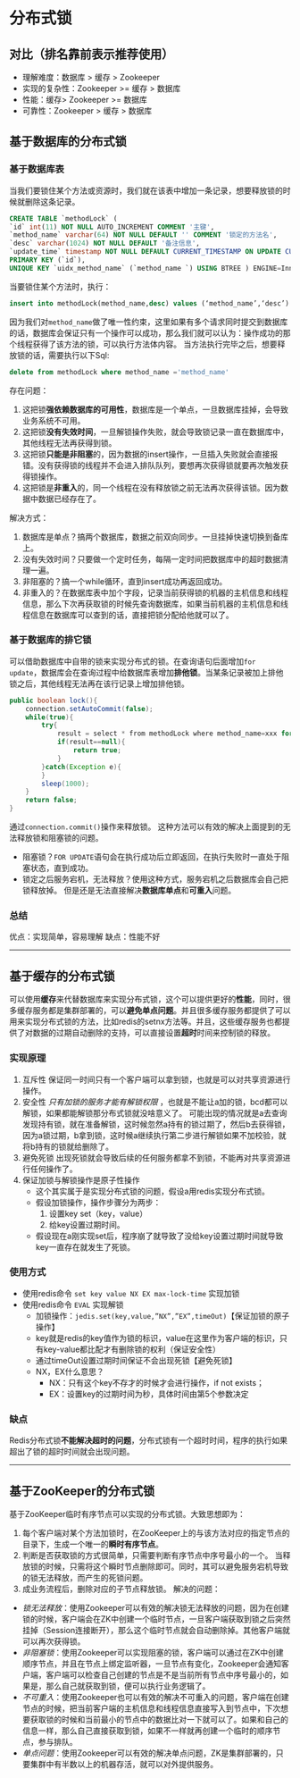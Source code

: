 # 分布式锁

## 对比（排名靠前表示推荐使用）
- 理解难度：数据库 \> 缓存 \> Zookeeper
- 实现的复杂性：Zookeeper \>= 缓存 \> 数据库
- 性能：缓存\> Zookeeper \>= 数据库
- 可靠性：Zookeeper \> 缓存 \> 数据库

## 基于数据库的分布式锁
### 基于数据库**表**
当我们要锁住某个方法或资源时，我们就在该表中增加一条记录，想要释放锁的时候就删除这条记录。
```sql
CREATE TABLE `methodLock` ( 
`id` int(11) NOT NULL AUTO_INCREMENT COMMENT '主键',  
`method_name` varchar(64) NOT NULL DEFAULT '' COMMENT '锁定的方法名',
`desc` varchar(1024) NOT NULL DEFAULT '备注信息',  
`update_time` timestamp NOT NULL DEFAULT CURRENT_TIMESTAMP ON UPDATE CURRENT_TIMESTAMP COMMENT '保存数据时间，自动生成',  
PRIMARY KEY (`id`),  
UNIQUE KEY `uidx_method_name` (`method_name `) USING BTREE ) ENGINE=InnoDB DEFAULT CHARSET=utf8 COMMENT='锁定中的方法';
```
当要锁住某个方法时，执行：
```sql
insert into methodLock(method_name,desc) values (‘method_name’,‘desc’)
```
因为我们对`method_name`做了唯一性约束，这里如果有多个请求同时提交到数据库的话，数据库会保证只有一个操作可以成功，那么我们就可以认为：操作成功的那个线程获得了该方法的锁，可以执行方法体内容。
当方法执行完毕之后，想要释放锁的话，需要执行以下Sql:
```sql
delete from methodLock where method_name ='method_name'
```

存在问题：
1. 这把锁**强依赖数据库的可用性**，数据库是一个单点，一旦数据库挂掉，会导致业务系统不可用。
2. 这把锁**没有失效时间**，一旦解锁操作失败，就会导致锁记录一直在数据库中，其他线程无法再获得到锁。
3. 这把锁**只能是非阻塞**的，因为数据的insert操作，一旦插入失败就会直接报错。没有获得锁的线程并不会进入排队队列，要想再次获得锁就要再次触发获得锁操作。
4. 这把锁是**非重入**的，同一个线程在没有释放锁之前无法再次获得该锁。因为数据中数据已经存在了。

解决方式：
1. 数据库是单点？搞两个数据库，数据之前双向同步。一旦挂掉快速切换到备库上。
2. 没有失效时间？只要做一个定时任务，每隔一定时间把数据库中的超时数据清理一遍。
3. 非阻塞的？搞一个while循环，直到insert成功再返回成功。
4. 非重入的？在数据库表中加个字段，记录当前获得锁的机器的主机信息和线程信息，那么下次再获取锁的时候先查询数据库，如果当前机器的主机信息和线程信息在数据库可以查到的话，直接把锁分配给他就可以了。

### 基于数据库的**排它锁**
可以借助数据库中自带的锁来实现分布式的锁。在查询语句后面增加`for update`，数据库会在查询过程中给数据库表增加**排他锁**。当某条记录被加上排他锁之后，其他线程无法再在该行记录上增加排他锁。
```java
public boolean lock(){    
    connection.setAutoCommit(false);
    while(true){        
        try{            
            result = select * from methodLock where method_name=xxx for update;            
            if(result==null){                
                return true;           
            }        
        }catch(Exception e){
		}
        sleep(1000);
    }
    return false;
}
```
通过`connection.commit()`操作来释放锁。
这种方法可以有效的解决上面提到的无法释放锁和阻塞锁的问题。
* 阻塞锁？`FOR UPDATE`语句会在执行成功后立即返回，在执行失败时一直处于阻塞状态，直到成功。
* 锁定之后服务宕机，无法释放？使用这种方式，服务宕机之后数据库会自己把锁释放掉。
但是还是无法直接解决**数据库单点**和**可重入**问题。
### 总结
优点：实现简单，容易理解
缺点：性能不好

---- 

## 基于缓存的分布式锁
可以使用**缓存**来代替数据库来实现分布式锁，这个可以提供更好的**性能**，同时，很多缓存服务都是集群部署的，可以**避免单点问题**。并且很多缓存服务都提供了可以用来实现分布式锁的方法，比如redis的setnx方法等。并且，这些缓存服务也都提供了对数据的过期自动删除的支持，可以直接设置**超时**时间来控制锁的释放。
### 实现原理
1. 互斥性
	保证同一时间只有一个客户端可以拿到锁，也就是可以对共享资源进行操作。
2. 安全性
	_只有加锁的服务才能有解锁权限_ ，也就是不能让a加的锁，bcd都可以解锁，如果都能解锁那分布式锁就没啥意义了。
	可能出现的情况就是a去查询发现持有锁，就在准备解锁，这时候忽然a持有的锁过期了，然后b去获得锁，因为a锁过期，b拿到锁，这时候a继续执行第二步进行解锁如果不加校验，就将b持有的锁就给删除了。
3. 避免死锁
	出现死锁就会导致后续的任何服务都拿不到锁，不能再对共享资源进行任何操作了。
4. 保证加锁与解锁操作是原子性操作
	- 这个其实属于是实现分布式锁的问题，假设a用redis实现分布式锁。
	- 假设加锁操作，操作步骤分为两步：
		1. 设置key set（key，value）
		2. 给key设置过期时间。
	- 假设现在a刚实现set后，程序崩了就导致了没给key设置过期时间就导致key一直存在就发生了死锁。
### 使用方式
- 使用redis命令 `set key value NX EX max-lock-time` 实现加锁
- 使用redis命令 `EVAL` 实现解锁
	- 加锁操作：`jedis.set(key,value,”NX”,”EX”,timeOut)`【保证加锁的原子操作】
	- key就是redis的key值作为锁的标识，value在这里作为客户端的标识，只有key-value都比配才有删除锁的权利（保证安全性）
	- 通过timeOut设置过期时间保证不会出现死锁【避免死锁】
	- NX，EX什么意思？
		- NX：只有这个key不存才的时候才会进行操作，if not exists；
		- EX：设置key的过期时间为秒，具体时间由第5个参数决定
### 缺点
Redis分布式锁**不能解决超时的问题**，分布式锁有一个超时时间，程序的执行如果超出了锁的超时时间就会出现问题。

---- 

## 基于ZooKeeper的分布式锁

基于ZooKeeper临时有序节点可以实现的分布式锁。大致思想即为：
1. 每个客户端对某个方法加锁时，在ZooKeeper上的与该方法对应的指定节点的目录下，生成一个唯一的**瞬时有序节点**。
2. 判断是否获取锁的方式很简单，只需要判断有序节点中序号最小的一个。 当释放锁的时候，只需将这个瞬时节点删除即可。同时，其可以避免服务宕机导致的锁无法释放，而产生的死锁问题。
3. 成业务流程后，删除对应的子节点释放锁。
解决的问题：
- *锁无法释放*：使用Zookeeper可以有效的解决锁无法释放的问题，因为在创建锁的时候，客户端会在ZK中创建一个临时节点，一旦客户端获取到锁之后突然挂掉（Session连接断开），那么这个临时节点就会自动删除掉。其他客户端就可以再次获得锁。
- *非阻塞锁*：使用Zookeeper可以实现阻塞的锁，客户端可以通过在ZK中创建顺序节点，并且在节点上绑定监听器，一旦节点有变化，Zookeeper会通知客户端，客户端可以检查自己创建的节点是不是当前所有节点中序号最小的，如果是，那么自己就获取到锁，便可以执行业务逻辑了。
- *不可重入*：使用Zookeeper也可以有效的解决不可重入的问题，客户端在创建节点的时候，把当前客户端的主机信息和线程信息直接写入到节点中，下次想要获取锁的时候和当前最小的节点中的数据比对一下就可以了。如果和自己的信息一样，那么自己直接获取到锁，如果不一样就再创建一个临时的顺序节点，参与排队。
- *单点问题*：使用Zookeeper可以有效的解决单点问题，ZK是集群部署的，只要集群中有半数以上的机器存活，就可以对外提供服务。